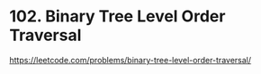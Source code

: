 # 102. Binary Tree Level Order Traversal



https://leetcode.com/problems/binary-tree-level-order-traversal/